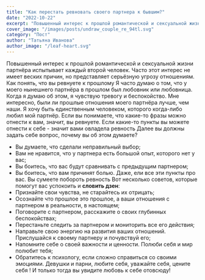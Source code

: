 ```yaml
---
title: "Как перестать ревновать своего партнера к бывшим?"
date: "2022-10-22"
excerpt: "Повышенный интерес к прошлой романтической и сексуальной жизни партнёра испытывает каждый второй человек."
cover_image: "/images/posts/undraw_couple_re_94tl.svg"
category: "Пост"
author: "Татьяна Иванова"
author_image: "/leaf-heart.svg"
---
```


Повышенный интерес к прошлой романтической и сексуальной жизни партнёра испытывает каждый второй человек. Часто этот интерес не имеет веских причин, но представляет серьёзную угрозу отношениям.
Как понять, что вы ревнуете к прошлому
Я часто думаю о том, что у моего нынешнего партнёра в прошлом был любовник или любовница.
Когда я думаю об этом, я чувствую тревогу и беспокойство.
Мне интересно, были ли прошлые отношения моего партнёра лучше, чем наши.
Я хочу быть единственным человеком, которого когда-либо любил мой партнёр.
Если вы понимаете, что какие-то фразы можно отнести к вам, значит, вы ревнуете.
Если какие-то пункты вы можете отнести к себе - значит вами овладела ревность
Далее вы должны задать себе вопрос, почему вы об этом думаете?

- Вы думаете, что сделали неправильный выбор;
- Вам не нравится, что у партнера есть большой опыт, которого нет у вас;
- Вы боитесь, что вас будут сравнивать с предыдущим партнером;
- Вы боитесь, что вам причинят болью.
  Даже, ели все эти пункты про вас. Вы сумеете побороть ревность
  Вот несколько советов, которые помогут вас успокоить и **словить дзен**:
- Признайте свои чувства, не старайтесь их отрицать;
- Осознайте что прошлое это прошлое, а ваши отношения с партнером в реальности, в настоящем;
- Поговорите с партнером, расскажите о своих глубинных беспокойствах;
- Перестаньте следить за партнером и мониторить все его действия;
- Направьте свою энергию на развития ваших отношений. Прислушайся к своему партнеру и почувствуй его;
- Напомните себе о своей важности и ценности. Полюби себя и мир полюбит тебя;
- Обратитесь к психологу, если сложно справиться со своими эмоциями.
  Девушки и парни, любите себя, уважайте себя, цените себя ! И только тогда вы увидите любовь к себе отовсюду!
